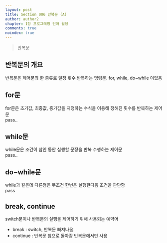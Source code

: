```yaml
---
layout: post
title: Section 006 반복문 (A)
author: author2
chapter: 1장 프로그래밍 언어 활용
comments: true
noindex: true
---
```

>반복문

## 반복문의 개요

반복문은 제어문의 한 종류로 일정 횟수 반복하는 명령문. for, while, do~while 이있음

## for문

for문은 초기값, 최종값, 증가값을 지정하는 수식을 이용해 정해진 횟수를 반복하는 제어문   
pass..

## while문

while문은 조건이 참인 동안 실행할 문장을 반복 수행하는 제어문   
pass..

## do~while문

while과 같은데 다른점은 무조건 한번은 실행한다음 조건을 판단함    
pass

## break, continue

switch문이나 반복문의 실행을 제어하기 위해 사용되는 예약어
- break : switch, 반복문 빠져나옴
- continue : 반복문 첨으로 돌아감 반복문에서만 사용

